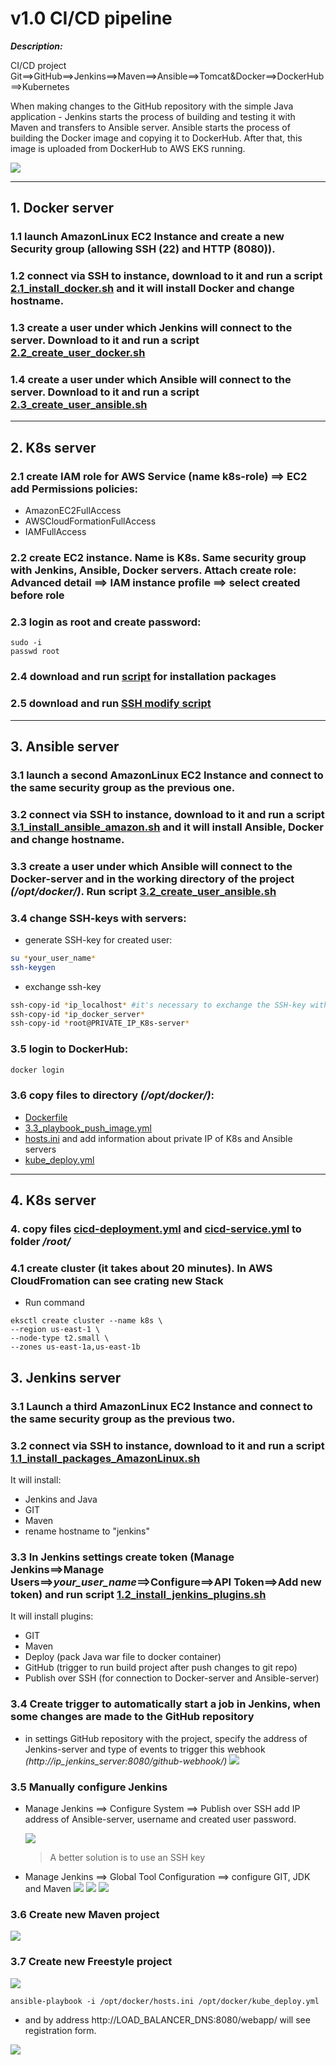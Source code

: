# v1.0 CI/CD pipeline

**_Description:_**

CI/CD project Git==>GitHub==>Jenkins==>Maven==>Ansible==>Tomcat&Docker==>DockerHub==>Kubernetes

When making changes to the GitHub repository with the simple Java application - Jenkins starts the process of building and testing it with Maven and transfers to Ansible server. Ansible starts the process of building the Docker image and copying it to DockerHub. After that, this image is uploaded from DockerHub to AWS EKS running.

![](images/CI-CD-k8s.jpg)

---

## 1. Docker server

### 1.1 launch AmazonLinux EC2 Instance and create a new Security group (allowing SSH (22) and HTTP (8080)).

### 1.2 connect via SSH to instance, download to it and run a script [2.1_install_docker.sh](2_Docker/2.1_install_docker.sh) and it will install Docker and change hostname.

### 1.3 create a user under which Jenkins will connect to the server. Download to it and run a script [2.2_create_user_docker.sh](2_Docker/2.2_create_user_docker.sh)

### 1.4 create a user under which Ansible will connect to the server. Download to it and run a script [2.3_create_user_ansible.sh](2_Docker/2.3_create_user_ansible.sh)

---

## 2. K8s server

### 2.1 create IAM role for AWS Service (name k8s-role) ==> EC2 add Permissions policies:

- AmazonEC2FullAccess
- AWSCloudFormationFullAccess
- IAMFullAccess

### 2.2 create EC2 instance. Name is K8s. Same security group with Jenkins, Ansible, Docker servers. Attach create role: Advanced detail ==> IAM instance profile ==> select created before role

### 2.3 login as root and create password:

```
sudo -i
passwd root
```

### 2.4 download and run [script](5_Kubernetes/5.1_install_packeges_K8s.sh) for installation packages

### 2.5 download and run [SSH modify script](5_Kubernetes/5.2_ssh_modify.sh)

---

## 3. Ansible server

### 3.1 launch a second AmazonLinux EC2 Instance and connect to the same security group as the previous one.

### 3.2 connect via SSH to instance, download to it and run a script [3.1_install_ansible_amazon.sh](3_Ansible/3.1_install_ansible_amazon.sh) and it will install Ansible, Docker and change hostname.

### 3.3 create a user under which Ansible will connect to the Docker-server and in the working directory of the project _(/opt/docker/)_. Run script [3.2_create_user_ansible.sh](3_Ansible/3.2_create_user_ansible.sh)

### 3.4 change SSH-keys with servers:

- generate SSH-key for created user:

```bash
su *your_user_name*
ssh-keygen
```

- exchange ssh-key

```bash
ssh-copy-id *ip_localhost* #it's necessary to exchange the SSH-key with the local server on behalf of the created user
ssh-copy-id *ip_docker_server*
ssh-copy-id *root@PRIVATE_IP_K8s-server*

```

### 3.5 login to DockerHub:

```bash
docker login
```

### 3.6 copy files to directory _(/opt/docker/)_:

- [Dockerfile](3_Ansible/Dockerfile)
- [3.3_playbook_push_image.yml](3_Ansible/3.3_playbook_push_image.yml)
- [hosts.ini](3_Ansible/hosts.ini) and add information about private IP of K8s and Ansible servers
- [kube_deploy.yml](5_Kubernetes/kube_deploy.yml)

---

## 4. K8s server

### 4. copy files [cicd-deployment.yml](5_Kubernetes/cicd-deployment.yml) and [cicd-service.yml](5_Kubernetes/cicd-service.yml) to folder **_/root/_**

### 4.1 create cluster (it takes about 20 minutes). In AWS CloudFromation can see crating new Stack

- Run command

```
eksctl create cluster --name k8s \
--region us-east-1 \
--node-type t2.small \
--zones us-east-1a,us-east-1b
```

## 3. Jenkins server

### 3.1 Launch a third AmazonLinux EC2 Instance and connect to the same security group as the previous two.

### 3.2 connect via SSH to instance, download to it and run a script [1.1_install_packages_AmazonLinux.sh](1_Jenkins/1.1_install_packages_AmazonLinux.sh)

It will install:

- Jenkins and Java
- GIT
- Maven
- rename hostname to "jenkins"

### 3.3 In Jenkins settings create token (Manage Jenkins==>Manage Users==>_your_user_name_==>Configure==>API Token==>Add new token) and run script [1.2_install_jenkins_plugins.sh](1_Jenkins/1.2_install_jenkins_plugins.sh)

It will install plugins:

- GIT
- Maven
- Deploy (pack Java war file to docker container)
- GitHub (trigger to run build project after push changes to git repo)
- Publish over SSH (for connection to Docker-server and Ansible-server)

### 3.4 Create trigger to automatically start a job in Jenkins, when some changes are made to the GitHub repository

- in settings GitHub repository with the project, specify the address of Jenkins-server and type of events to trigger this webhook _(http://ip_jenkins_server:8080/github-webhook/)_
  ![](images/webhook_git.jpg)

### 3.5 Manually configure Jenkins

- Manage Jenkins ==> Configure System ==> Publish over SSH add IP address of Ansible-server, username and created user password.

  ![](images/ansible_ssh.jpg)

  > A better solution is to use an SSH key

- Manage Jenkins ==> Global Tool Configuration ==> configure GIT, JDK and Maven
  ![](images/glob_conf_1.jpg)
  ![](images/glob_conf_2.jpg)
  ![](images/glob_conf_3.jpg)

### 3.6 Create new Maven project

![](images/Ansible_CI-CD.jpg)

### 3.7 Create new Freestyle project

![](images/k8s-deploy.jpg)

```
ansible-playbook -i /opt/docker/hosts.ini /opt/docker/kube_deploy.yml
```

- and by address http://LOAD_BALANCER_DNS:8080/webapp/ will see registration form.

![](images/registration_form.jpg)
